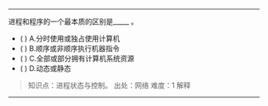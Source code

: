 ---
进程和程序的一个最本质的区别是_____ 。
- ( ) A.分时使用或独占使用计算机 
- ( ) B.顺序或非顺序执行机器指令 
- ( ) C.全部或部分拥有计算机系统资源 
- ( ) D.动态或静态

> 知识点：进程状态与控制。
> 出处：网络
> 难度：1
> 解释

---
